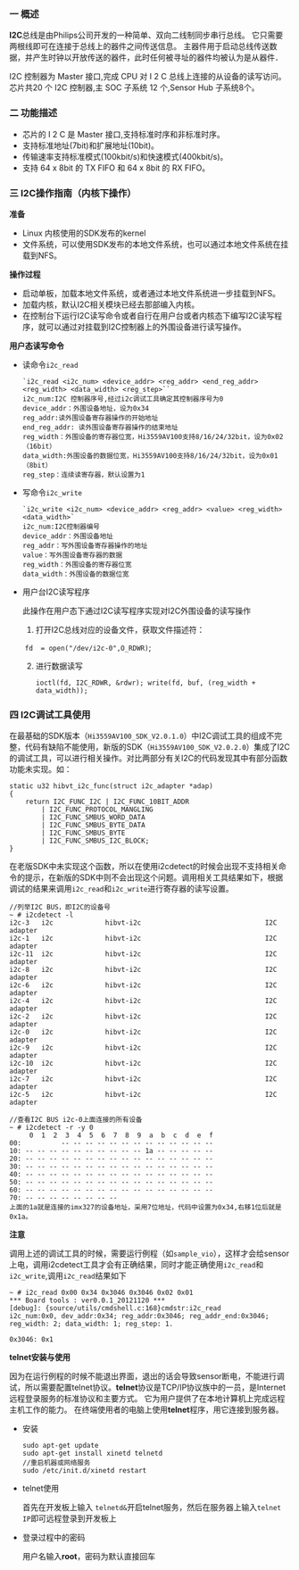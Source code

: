 ### 一 概述

**I2C**总线是由Philips公司开发的一种简单、双向二线制同步串行总线。 它只需要两根线即可在连接于总线上的器件之间传送信息。 主器件用于启动总线传送数据，并产生时钟以开放传送的器件，此时任何被寻址的器件均被认为是从器件．

I2C 控制器为 Master 接口,完成 CPU 对 I 2 C 总线上连接的从设备的读写访问。芯片共20 个 I2C 控制器,主 SOC 子系统
12 个,Sensor Hub 子系统8个。

### 二 功能描述

- 芯片的 I 2 C 是 Master 接口,支持标准时序和非标准时序。
- 支持标准地址(7bit)和扩展地址(10bit)。
- 传输速率支持标准模式(100kbit/s)和快速模式(400kbit/s)。
- 支持 64 x 8bit 的 TX FIFO 和 64 x 8bit 的 RX FIFO。

### 三 I2C操作指南（内核下操作）

**准备**

- Linux 内核使用的SDK发布的kernel
- 文件系统，可以使用SDK发布的本地文件系统，也可以通过本地文件系统在挂载到NFS。

**操作过程**

- 启动单板，加载本地文件系统，或者通过本地文件系统进一步挂载到NFS。
- 加载内核，默认I2C相关模块已经去那部编入内核。
- 在控制台下运行I2C读写命令或者自行在用户台或者内核态下编写I2C读写程序，就可以通过对挂载到I2C控制器上的外围设备进行读写操作。

**用户态读写命令**

- 读命令`i2c_read`

  

  ```shell
  `i2c_read <i2c_num> <device_addr> <reg_addr> <end_reg_addr> <reg_width> <data_width> <reg_step>``
  i2c_num:I2C 控制器序号,经过i2c调试工具确定其控制器序号为0
  device_addr：外围设备地址，设为0x34
  reg_addr:读外围设备寄存器操作的开始地址
  end_reg_addr: 读外围设备寄存器操作的结束地址
  reg_width：外围设备的寄存器位宽，Hi3559AV100支持8/16/24/32bit，设为0x02（16bit）
  data_width:外围设备的数据位宽，Hi3559AV100支持8/16/24/32bit，设为0x01（8bit）
  reg_step：连续读寄存器，默认设置为1
  ```

- 写命令`i2c_write`

  ```shell
  `i2c_write <i2c_num> <device_addr> <reg_addr> <value> <reg_width> <data_width>`
  i2c_num:I2C控制器编号
  device_addr：外围设备地址
  reg_addr：写外围设备寄存器操作的地址
  value：写外围设备寄存器的数据
  reg_width：外围设备的寄存器位宽
  data_width：外围设备的数据位宽
  ```

- 用户台I2C读写程序

  此操作在用户态下通过I2C读写程序实现对I2C外围设备的读写操作

  1. 打开I2C总线对应的设备文件，获取文件描述符：

  ​     `fd  = open("/dev/i2c-0",O_RDWR)`;

  2. 进行数据读写

     `ioctl(fd, I2C_RDWR, &rdwr);
      write(fd, buf, (reg_width + data_width));`

### 四 I2C调试工具使用

在最基础的SDK版本（`Hi3559AV100_SDK_V2.0.1.0`）中I2C调试工具的组成不完整，代码有缺陷不能使用，新版的SDK（`Hi3559AV100_SDK_V2.0.2.0`）集成了I2C的调试工具，可以进行相关操作。对比两部分有关I2C的代码发现其中有部分函数功能未实现。如：

```shell
static u32 hibvt_i2c_func(struct i2c_adapter *adap)
{
	return I2C_FUNC_I2C | I2C_FUNC_10BIT_ADDR
		| I2C_FUNC_PROTOCOL_MANGLING
		| I2C_FUNC_SMBUS_WORD_DATA
		| I2C_FUNC_SMBUS_BYTE_DATA
		| I2C_FUNC_SMBUS_BYTE
		| I2C_FUNC_SMBUS_I2C_BLOCK;
}
```

在老版SDK中未实现这个函数，所以在使用i2cdetect的时候会出现不支持相关命令的提示，在新版的SDK中则不会出现这个问题。调用相关工具结果如下，根据调试的结果来调用`i2c_read`和`i2c_write`进行寄存器的读写设置。

```shell
//列举I2C BUS，即I2C的设备号
~ # i2cdetect -l
i2c-3   i2c             hibvt-i2c                               I2C adapter
i2c-1   i2c             hibvt-i2c                               I2C adapter
i2c-11  i2c             hibvt-i2c                               I2C adapter
i2c-8   i2c             hibvt-i2c                               I2C adapter
i2c-6   i2c             hibvt-i2c                               I2C adapter
i2c-4   i2c             hibvt-i2c                               I2C adapter
i2c-2   i2c             hibvt-i2c                               I2C adapter
i2c-0   i2c             hibvt-i2c                               I2C adapter
i2c-9   i2c             hibvt-i2c                               I2C adapter
i2c-10  i2c             hibvt-i2c                               I2C adapter
i2c-7   i2c             hibvt-i2c                               I2C adapter
i2c-5   i2c             hibvt-i2c                               I2C adapter

//查看I2C BUS i2c-0上面连接的所有设备
~ # i2cdetect -r -y 0
     0  1  2  3  4  5  6  7  8  9  a  b  c  d  e  f
00:          -- -- -- -- -- -- -- -- -- -- -- -- -- 
10: -- -- -- -- -- -- -- -- -- -- 1a -- -- -- -- -- 
20: -- -- -- -- -- -- -- -- -- -- -- -- -- -- -- -- 
30: -- -- -- -- -- -- -- -- -- -- -- -- -- -- -- -- 
40: -- -- -- -- -- -- -- -- -- -- -- -- -- -- -- -- 
50: -- -- -- -- -- -- -- -- -- -- -- -- -- -- -- -- 
60: -- -- -- -- -- -- -- -- -- -- -- -- -- -- -- -- 
70: -- -- -- -- -- -- -- -- 
上面的1a就是连接的imx327的设备地址，采用7位地址，代码中设置为0x34,右移1位后就是0x1a。
```

**注意**

调用上述的调试工具的时候，需要运行例程（如`sample_vio`），这样才会给sensor上电，调用i2cdetect工具才会有正确结果，同时才能正确使用`i2c_read`和`i2c_write`,调用`i2c_read`结果如下

```shell
~ # i2c_read 0x00 0x34 0x3046 0x3046 0x02 0x01
*** Board tools : ver0.0.1_20121120 *** 
[debug]: {source/utils/cmdshell.c:168}cmdstr:i2c_read
i2c_num:0x0, dev_addr:0x34; reg_addr:0x3046; reg_addr_end:0x3046;                       reg_width: 2; data_width: 1; reg_step: 1. 

0x3046: 0x1
```

**telnet安装与使用**

因为在运行例程的时候不能退出界面，退出的话会导致sensor断电，不能进行调试，所以需要配置telnet协议。**telnet**协议是TCP/IP协议族中的一员，是Internet远程登录服务的标准协议和主要方式。 它为用户提供了在本地计算机上完成远程主机工作的能力。 在终端使用者的电脑上使用**telnet**程序，用它连接到服务器。

- 安装

  ```shell
  sudo apt-get update
  sudo apt-get install xinetd telnetd
  //重启机器或网络服务
  sudo /etc/init.d/xinetd restart
  ```

- telnet使用

  首先在开发板上输入 `telnetd&`开启telnet服务，然后在服务器上输入`telnet IP`即可远程登录到开发板上

- 登录过程中的密码

  用户名输入**root**，密码为默认直接回车

